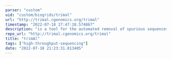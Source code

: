 ```yaml
---
parser: "custom"
uid: "custom/biogrids/trimal"
url: "http://trimal.cgenomics.org/trimal"
timestamp: "2022-07-18 17:47:18.574867"
description: "is a tool for the automated removal of spurious sequences or poorly aligned regions from a multiple sequence alignment."
repo_url: "http://trimal.cgenomics.org/trimal"
title: "trimAl"
tags: ["high-throughput-sequencing"]
date: "2022-07-18 21:23:31.813405"
---
```

